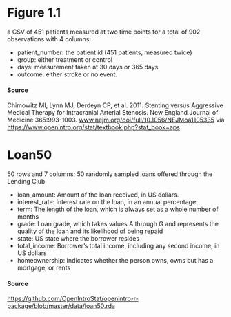 # Figure 1.1

a CSV of 451 patients measured at two time points for a total of 902 observations with 4 columns: 

* patient_number: the patient id (451 patients, measured twice)
* group: either treatment or control
* days: measurement taken at 30 days or 365 days
* outcome: either stroke or no event.

#### Source
Chimowitz MI, Lynn MJ, Derdeyn CP, et al. 2011. Stenting versus Aggressive Medical Therapy for Intracranial
Arterial Stenosis. New England Journal of Medicine 365:993-1003. www.nejm.org/doi/full/10.1056/NEJMoa1105335 via https://www.openintro.org/stat/textbook.php?stat_book=aps

# Loan50

50 rows and 7 columns; 50 randomly sampled loans offered through the Lending Club 

* loan_amount: Amount of the loan received, in US dollars.
* interest_rate: Interest rate on the loan, in an annual percentage
* term: The length of the loan, which is always set as a whole number of months
* grade: Loan grade, which takes values A through G and represents the quality of the loan and its likelihood of being repaid
* state: US state where the borrower resides
* total_income: Borrower’s total income, including any second income, in US dollars
* homeownership: Indicates whether the person owns, owns but has a mortgage, or rents

#### Source
https://github.com/OpenIntroStat/openintro-r-package/blob/master/data/loan50.rda